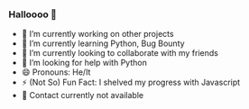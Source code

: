 ### Halloooo 👋

- 🔭 I’m currently working on other projects
- 🌱 I’m currently learning Python, Bug Bounty
- 👯 I’m currently looking to collaborate with my friends
- 🤔 I’m looking for help with Python
- 😄 Pronouns: He/It
- ⚡ (Not So) Fun Fact: I shelved my progress with Javascript
- 🚫 Contact currently not available

<!--
**CiphinGithub/CiphinGithub** is a ✨ _special_ ✨ repository because its `README.md` (this file) appears on your GitHub profile.

